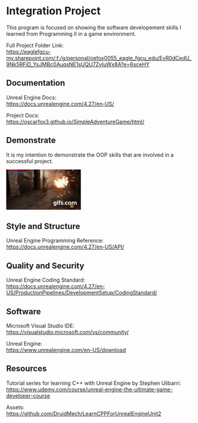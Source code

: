 # Integration Project

This program is focused on showing the software developement skills I learned from Programming II in a game environment.

Full Project Folder Link: <br />
https://eaglefgcu-my.sharepoint.com/:f:/g/personal/oefox0055_eagle_fgcu_edu/EvR0dCedU_9Nk5RFiD_YsJMBc0AuqsNE1sUQU7ZyIuWx8A?e=6sceHY

## Documentation
Unreal Engine Docs: <br />
https://docs.unrealengine.com/4.27/en-US/ <br />

Project Docs: <br />
https://oscarfox3.github.io/SimpleAdventureGame/html/ <br />

## Demonstrate
It is my intention to demonstrate the OOP skills that are involved in a successful project. <br />

![Sample GIF](DemoGame.gif)

## Style and Structure
Unreal Engine Programming Reference: <br />
https://docs.unrealengine.com/4.27/en-US/API/

## Quality and Security
Unreal Engine Coding Standard: <br />
https://docs.unrealengine.com/4.27/en-US/ProductionPipelines/DevelopmentSetup/CodingStandard/

## Software

Microsoft Visual Studio IDE: <br />
https://visualstudio.microsoft.com/vs/community/

Unreal Engine: <br />
https://www.unrealengine.com/en-US/download

## Resources

Tutorial series for learning C++ with Unreal Engine by Stephen Ulibarri: <br />
https://www.udemy.com/course/unreal-engine-the-ultimate-game-developer-course

Assets: <br />
https://github.com/DruidMech/LearnCPPForUnrealEngineUnit2
